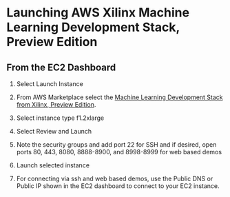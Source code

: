 # Launching AWS Xilinx Machine Learning Development Stack, Preview Edition

## From the EC2 Dashboard

1. Select Launch Instance

2. From AWS Marketplace select the [Machine Learning Development Stack from Xilinx, Preview Edition][].

3. Select instance type f1.2xlarge

4. Select Review and Launch

5. Note the security groups and add port 22 for SSH and if desired, open ports 80, 443, 8080, 8888-8900, and 8998-8999 for web based demos

6. Launch selected instance

7. For connecting via ssh and web based demos, use the Public DNS or Public IP shown in the EC2 dashboard to connect to your EC2 instance.






[Machine Learning Development Stack from Xilinx, Preview Edition]: Edition]https://aws.amazon.com/marketplace/pp/B077FM2JNS
